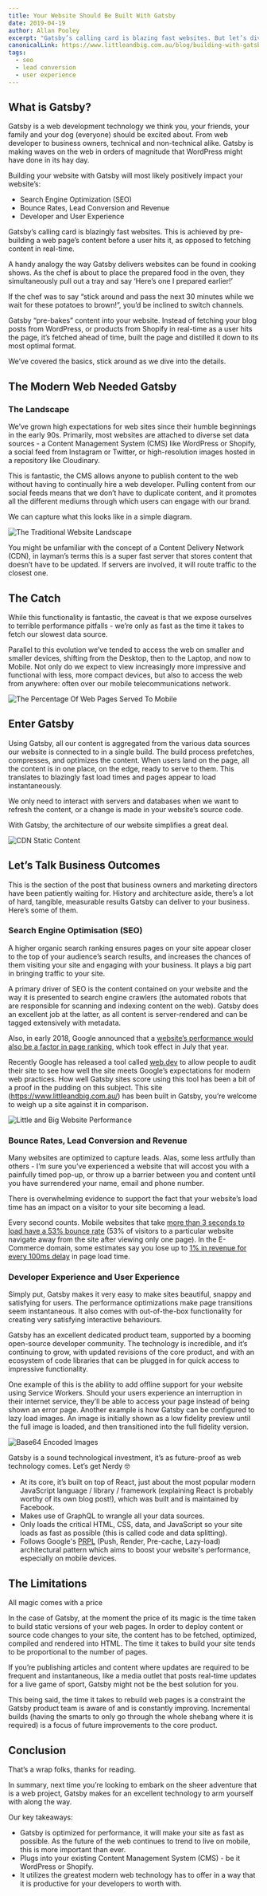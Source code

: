 ```yaml
---
title: Your Website Should Be Built With Gatsby
date: 2019-04-19
author: Allan Pooley
excerpt: "Gatsby’s calling card is blazing fast websites. But let’s dive deeper to see how Gatsby also improves your SEO, lead conversion, user experience, and more."
canonicalLink: https://www.littleandbig.com.au/blog/building-with-gatsby/
tags:
  - seo
  - lead conversion
  - user experience
---
```


## What is Gatsby?

Gatsby is a web development technology we think you, your friends, your family and your dog (everyone) should be excited about. From web developer to business owners, technical and non-technical alike. Gatsby is making waves on the web in orders of magnitude that WordPress might have done in its hay day.

Building your website with Gatsby will most likely positively impact your website’s:

- Search Engine Optimization (SEO)
- Bounce Rates, Lead Conversion and Revenue
- Developer and User Experience

Gatsby’s calling card is blazingly fast websites. This is achieved by pre-building a web page’s content before a user hits it, as opposed to fetching content in real-time.

A handy analogy the way Gatsby delivers websites can be found in cooking shows. As the chef is about to place the prepared food in the oven, they simultaneously pull out a tray and say ‘Here’s one I prepared earlier!’

If the chef was to say “stick around and pass the next 30 minutes while we wait for these potatoes to brown!”, you’d be inclined to switch channels.

Gatsby “pre-bakes” content into your website. Instead of fetching your blog posts from WordPress, or products from Shopify in real-time as a user hits the page, it’s fetched ahead of time, built the page and distilled it down to its most optimal format.

We’ve covered the basics, stick around as we dive into the details.

## The Modern Web Needed Gatsby

### The Landscape

We’ve grown high expectations for web sites since their humble beginnings in the early 90s. Primarily, most websites are attached to diverse set data sources - a Content Management System (CMS) like WordPress or Shopify, a social feed from Instagram or Twitter, or high-resolution images hosted in a repository like Cloudinary.

This is fantastic, the CMS allows anyone to publish content to the web without having to continually hire a web developer. Pulling content from our social feeds means that we don’t have to duplicate content, and it promotes all the different mediums through which users can engage with our brand.

We can capture what this looks like in a simple diagram.

![The Traditional Website Landscape](./images/website-landscape.jpg)

You might be unfamiliar with the concept of a Content Delivery Network (CDN), in layman’s terms this is a super fast server that stores content that doesn’t have to be updated. If servers are involved, it will route traffic to the closest one.

## The Catch

While this functionality is fantastic, the caveat is that we expose ourselves to terrible performance pitfalls - we’re only as fast as the time it takes to fetch our slowest data source.

Parallel to this evolution we’ve tended to access the web on smaller and smaller devices, shifting from the Desktop, then to the Laptop, and now to Mobile. Not only do we expect to view increasingly more impressive and functional with less, more compact devices, but also to access the web from anywhere: often over our mobile telecommunications network.

![The Percentage Of Web Pages Served To Mobile](./images/mobile-web-pages.jpg)

## Enter Gatsby

Using Gatsby, all our content is aggregated from the various data sources our website is connected to in a single build. The build process prefetches, compresses, and optimizes the content. When users land on the page, all the content is in one place, on the edge, ready to serve to them. This translates to blazingly fast load times and pages appear to load instantaneously.

We only need to interact with servers and databases when we want to refresh the content, or a change is made in your website’s source code.

With Gatsby, the architecture of our website simplifies a great deal.

![CDN Static Content](./images/cdn.jpg)

## Let’s Talk Business Outcomes

This is the section of the post that business owners and marketing directors have been patiently waiting for. History and architecture aside, there’s a lot of hard, tangible, measurable results Gatsby can deliver to your business. Here’s some of them.

### Search Engine Optimisation (SEO)

A higher organic search ranking ensures pages on your site appear closer to the top of your audience’s search results, and increases the chances of them visiting your site and engaging with your business. It plays a big part in bringing traffic to your site.

A primary driver of SEO is the content contained on your website and the way it is presented to search engine crawlers (the automated robots that are responsible for scanning and indexing content on the web). Gatsby does an excellent job at the latter, as all content is server-rendered and can be tagged extensively with metadata.

Also, in early 2018, Google announced that a [website’s performance would also be a factor in page ranking](https://webmasters.googleblog.com/2018/01/using-page-speed-in-mobile-search.html), which took effect in July that year.

Recently Google has released a tool called [web.dev](https://web.dev/) to allow people to audit their site to see how well the site meets Google’s expectations for modern web practices. How well Gatsby sites score using this tool has been a bit of a proof in the pudding on this subject. This site (https://www.littleandbig.com.au/) has been built in Gatsby, you’re welcome to weigh up a site against it in comparison.

![Little and Big Website Performance](./images/littleandbig-site-performance.jpg)

### Bounce Rates, Lead Conversion and Revenue

Many websites are optimized to capture leads. Alas, some less artfully than others - I’m sure you’ve experienced a website that will accost you with a painfully timed pop-up, or throw up a barrier between you and content until you have surrendered your name, email and phone number.

There is overwhelming evidence to support the fact that your website’s load time has an impact on a visitor to your site becoming a lead.

Every second counts. Mobile websites that take [more than 3 seconds to load have a 53% bounce rate](https://www.thinkwithgoogle.com/marketing-resources/data-measurement/mobile-page-speed-new-industry-benchmarks/) (53% of visitors to a particular website navigate away from the site after viewing only one page). In the E-Commerce domain, some estimates say you lose up to [1% in revenue for every 100ms delay](https://www.section.io/blog/page-load-time-bounce-rate/) in page load time.

### Developer Experience and User Experience

Simply put, Gatsby makes it very easy to make sites beautiful, snappy and satisfying for users. The performance optimizations make page transitions seem instantaneous. It also comes with out-of-the-box functionality for creating very satisfying interactive behaviours.

Gatsby has an excellent dedicated product team, supported by a booming open-source developer community. The technology is incredible, and it’s continuing to grow, with updated revisions of the core product, and with an ecosystem of code libraries that can be plugged in for quick access to impressive functionality.

One example of this is the ability to add offline support for your website using Service Workers. Should your users experience an interruption in their internet service, they’ll be able to access your page instead of being shown an error page. Another example is how Gatsby can be configured to lazy load images. An image is initially shown as a low fidelity preview until the full image is loaded, and then transitioned into the full fidelity version.

![Base64 Encoded Images](./images/base64-images.jpg)

Gatsby is a sound technological investment, it’s as future-proof as web technology comes. Let’s get Nerdy 🤓

- At its core, it’s built on top of React, just about the most popular modern JavaScript language / library / framework (explaining React is probably worthy of its own blog post!), which was built and is maintained by Facebook.
- Makes use of GraphQL to wrangle all your data sources.
- Only loads the critical HTML, CSS, data, and JavaScript so your site loads as fast as possible (this is called code and data splitting).
- Follows Google's [PRPL](https://developers.google.com/web/fundamentals/performance/prpl-pattern/) (Push, Render, Pre-cache, Lazy-load) architectural pattern which aims to boost your website's performance, especially on mobile devices.

## The Limitations

<pullquote citation="Rumpelstiltkin">All magic comes with a price</pullquote>

In the case of Gatsby, at the moment the price of its magic is the time taken to build static versions of your web pages. In order to deploy content or source code changes to your site, the content has to be fetched, optimized, compiled and rendered into HTML. The time it takes to build your site tends to be proportional to the number of pages.

If you’re publishing articles and content where updates are required to be frequent and instantaneous, like a media outlet that posts real-time updates for a live game of sport, Gatsby might not be the best solution for you.

This being said, the time it takes to rebuild web pages is a constraint the Gatsby product team is aware of and is constantly improving. Incremental builds (having the smarts to only go through the whole shebang where it is required) is a focus of future improvements to the core product.

## Conclusion

That’s a wrap folks, thanks for reading.

In summary, next time you’re looking to embark on the sheer adventure that is a web project, Gatsby makes for an excellent technology to arm yourself with along the way.

Our key takeaways:

- Gatsby is optimized for performance, it will make your site as fast as possible. As the future of the web continues to trend to live on mobile, this is more important than ever.
- Plugs into your existing Content Management System (CMS) - be it WordPress or Shopify.
- It utilizes the greatest modern web technology has to offer in a way that it is productive for your developers to worth with.
